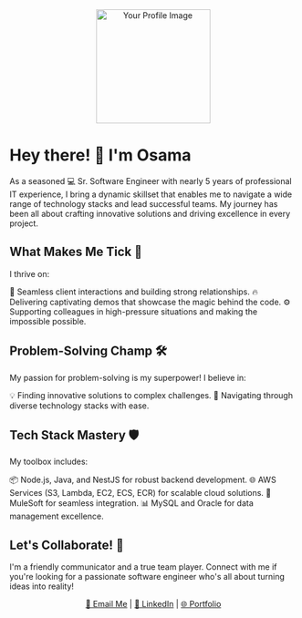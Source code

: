 <!--
**oahmadgit/oahmadgit** is a ✨ _special_ ✨ repository because its `README.md` (this file) appears on your GitHub profile.

Here are some ideas to get you started:

- 🔭 I’m currently working on ...
- 🌱 I’m currently learning ...
- 👯 I’m looking to collaborate on ...
- 🤔 I’m looking for help with ...
- 💬 Ask me about ...
- 📫 How to reach me: ...
- 😄 Pronouns: ...
- ⚡ Fun fact: ...
-->

<div align="center">
    <img src="https://your-image-url-here" alt="Your Profile Image" width="200" height="200">
</div>

# Hey there! 👋 I'm Osama

As a seasoned 💻 Sr. Software Engineer with nearly 5 years of professional IT experience, I bring a dynamic skillset that enables me to navigate a wide range of technology stacks and lead successful teams. My journey has been all about crafting innovative solutions and driving excellence in every project.

## What Makes Me Tick 🚀

I thrive on:

🤝 Seamless client interactions and building strong relationships.
🔥 Delivering captivating demos that showcase the magic behind the code.
⚙️ Supporting colleagues in high-pressure situations and making the impossible possible.

## Problem-Solving Champ 🛠️

My passion for problem-solving is my superpower! I believe in:

💡 Finding innovative solutions to complex challenges.
🎯 Navigating through diverse technology stacks with ease.

## Tech Stack Mastery 🛡️

My toolbox includes:

📦 Node.js, Java, and NestJS for robust backend development.
🌐 AWS Services (S3, Lambda, EC2, ECS, ECR) for scalable cloud solutions.
🔌 MuleSoft for seamless integration.
📊 MySQL and Oracle for data management excellence.

## Let's Collaborate! 🤝

I'm a friendly communicator and a true team player. Connect with me if you're looking for a passionate software engineer who's all about turning ideas into reality!

<div align="center">
    <a href="mailto:m.osamaahmad@outlook.com">📧 Email Me</a> | 
    <a href="https://www.linkedin.com/in/oahmad13">💼 LinkedIn</a> | 
    <a href="https://www.salesforce.com/trailblazer/oahmad13">🌐 Portfolio</a>
</div>


